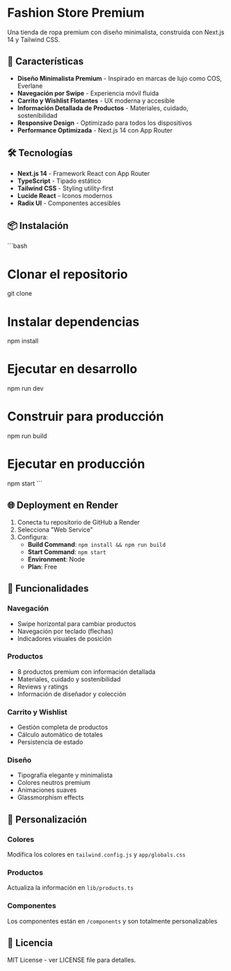 # Fashion Store Premium

Una tienda de ropa premium con diseño minimalista, construida con Next.js 14 y Tailwind CSS.

## 🚀 Características

- **Diseño Minimalista Premium** - Inspirado en marcas de lujo como COS, Everlane
- **Navegación por Swipe** - Experiencia móvil fluida
- **Carrito y Wishlist Flotantes** - UX moderna y accesible
- **Información Detallada de Productos** - Materiales, cuidado, sostenibilidad
- **Responsive Design** - Optimizado para todos los dispositivos
- **Performance Optimizada** - Next.js 14 con App Router

## 🛠️ Tecnologías

- **Next.js 14** - Framework React con App Router
- **TypeScript** - Tipado estático
- **Tailwind CSS** - Styling utility-first
- **Lucide React** - Iconos modernos
- **Radix UI** - Componentes accesibles

## 📦 Instalación

\`\`\`bash
# Clonar el repositorio
git clone <repository-url>

# Instalar dependencias
npm install

# Ejecutar en desarrollo
npm run dev

# Construir para producción
npm run build

# Ejecutar en producción
npm start
\`\`\`

## 🌐 Deployment en Render

1. Conecta tu repositorio de GitHub a Render
2. Selecciona "Web Service"
3. Configura:
   - **Build Command**: `npm install && npm run build`
   - **Start Command**: `npm start`
   - **Environment**: Node
   - **Plan**: Free

## 📱 Funcionalidades

### Navegación
- Swipe horizontal para cambiar productos
- Navegación por teclado (flechas)
- Indicadores visuales de posición

### Productos
- 8 productos premium con información detallada
- Materiales, cuidado y sostenibilidad
- Reviews y ratings
- Información de diseñador y colección

### Carrito y Wishlist
- Gestión completa de productos
- Cálculo automático de totales
- Persistencia de estado

### Diseño
- Tipografía elegante y minimalista
- Colores neutros premium
- Animaciones suaves
- Glassmorphism effects

## 🎨 Personalización

### Colores
Modifica los colores en `tailwind.config.js` y `app/globals.css`

### Productos
Actualiza la información en `lib/products.ts`

### Componentes
Los componentes están en `/components` y son totalmente personalizables

## 📄 Licencia

MIT License - ver LICENSE file para detalles.
